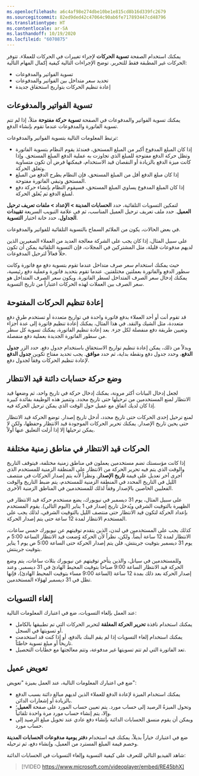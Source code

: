 ```yaml
---
ms.openlocfilehash: a6c4af98e274dbe10be1e815cd8b16d339fc2679
ms.sourcegitcommit: 82ed9ded42c47064c90ab6fe717893447cd48796
ms.translationtype: HT
ms.contentlocale: ar-SA
ms.lasthandoff: 10/19/2020
ms.locfileid: "6070875"
---
```


يمكنك استخدام الصفحة **تسوية الحركات** لإجراء تغييرات في الحركات للعملاء. تتوفر الحركات غير المطبقة فقط للتحرير. توضح الإجراءات التالية كيفية إكمال المهام التالية:

-   تسوية الفواتير والمدفوعات
-   تحديد سعر متداخل بين الفواتير والمدفوعات
-   إعادة تنظيم الحركات بتواريخ استحقاق جديدة

## <a name="settling-invoices-and-payments"></a>تسوية الفواتير والمدفوعات 

يمكنك تسوية الفواتير والمدفوعات في الصفحة **تسوية حركة مفتوحة** مثلاً، إذا لم تتم تسوية الفاتورة والمدفوعات عندما تقوم بإنشاء الدفع.

ترتبط المعلومات التالية بتسوية الفواتير والمدفوعات:

-   إذا كان المبلغ المدفوع أكبر من المبلغ المستحق، فعندئذ يقوم النظام بتسوية الفاتورة وتظل حركة الدفع مفتوحة للمبلغ الذي تجاوزت به عملية الدفع المبلغ المستحق. وإذا كانت ميزة الدفع بالزيادة أو النقصان قيد الاستخدام، فيمكنها فرض أن تكون متساوية وتغلق الحركة.
-   إذا كان مبلغ الدفع أقل من المبلغ المستحق، فإن النظام يطرح الدفع من المبلغ المستحق وتبقي الفاتورة مفتوحة.
-   إذا كان المبلغ المدفوع يساوي المبلغ المستحق، فسيقوم النظام بإنشاء حركة دفع لمبلغ الدفع ثم يُغلق الحركة.

لتمكين التسويات التلقائية، حدد **الحسابات المدينة > الإعداد > ملفات تعريف ترحيل العميل**. حدد ملف تعريف ترحيل العميل المناسب، ثم في علامة التبويب السريعة **تقييدات الجداول**، حدد خانة اختيار **التسوية**.

في بعض الحالات، يكون من الملائم السماح بالتسوية التلقائية للفواتير والمدفوعات.

على سبيل المثال، إذا كان يجب على الشركة معالجة العديد من العملاء الصغيرين الذين لديهم مدفوعات قليلة، مثل المشتركين في المجلات، فإن التسوية التلقائية يمكن أن تكون حلاً فعالاً لترحيل المدفوعات.

حيث يمكنك استخدام سعر صرف متداخل عندما تقوم بتسوية دفع مع فاتورة وكانت سطور الدفع والفاتورة بعملتين مختلفتين. عندما تقوم بتحديد فاتورة وعملية دفع رئيسية، يمكنك إدخال سعر الصرف المتداخل لسطر الفاتورة. ويكون سعر الصرف المتداخل هو سعر الصرف بين العملات لهذه الحركات اعتباراً من تاريخ التسوية.

## <a name="reorganizing-open-transactions"></a>إعادة تنظيم الحركات المفتوحة 

قد تقوم أنت أو أحد العملاء بدفع فاتورة واحدة في تواريخ متعددة أو تستخدم طرق دفع متعددة، مثل الشيك والنقد. في هذا المثال، يمكنك إعادة تنظيم فاتورة إلى عدة أجزاء وتعيين طريقة دفع منفصلة لكل جزء. بعد إعادة تنظيم الفاتورة، يمكنك تسوية كل سطر من سطور الفاتورة الجديدة بعملية دفع منفصلة.

وبدلاً من ذلك، يمكن إعادة تنظيم تواريخ الاستحقاق باستخدام جدول دفع. حدد الزر **جدول الدفع**، وحدد جدول دفع ونقطة بداية، ثم حدد **موافق**. يجب تحديد مفتاح تكوين **جدول الدفع** لإعادة تنظيم الحركات وفقاً لجدول دفع.

## <a name="placing-an-accounts-receivable-transaction-on-hold"></a>وضع حركة حسابات دائنة قيد الانتظار 

لجعل إدخال البيانات أكثر مرونة، يمكنك إدخال حركة في تاريخ واحد، ثم وضعها قيد الانتظار لمنع المستخدمين من ترحيلها حتى تاريخ محدد. وتتميز هذه الوظيفة بفائدة كبيرة إذا كان لديك اتفاق مع عميل حول الوقت الذي يمكن ترحيل الحركة فيه.

لمنع ترحيل إحدى الحركات حتى تاريخ محدد، أدخل تاريخ إصدار. توضع الحركة قيد الانتظار حتى يحين تاريخ الإصدار. يمكنك تحرير الحركات الموجودة قيد الانتظار وحفظها، ولكن لا يمكن ترحيلها إلا إذا أزلت التعليق عنها أولاً.

## <a name="on-hold-transactions-in-different-time-zones"></a>الحركات قيد الانتظار في مناطق زمنية مختلفة 

إذا كانت مؤسستك تضم مستخدمين يعملون في مناطق زمنية مختلفة، فيتوقف التاريخ والوقت الذي يتم فيه تحرير الحركة من الانتظار على المنطقة الزمنية للمستخدم الذي أجرى آخر تعديل على قيمة **تاريخ الإصدار**. ونظراً لأنه يتم إصدار الحركات في منتصف الليل في التاريخ المحدد في المنطقة الزمنية للمستخدم، يتم ضبط التاريخ والوقت الفعليين الخاصين بالإصدار وفقاً لذلك للمستخدمين في المناطق الزمنية الأخرى.

على سبيل المثال، يوم 31 ديسمبر في نيويورك، يضع مستخدم حركة قيد الانتظار في الظهيرة بالتوقيت الشرقي ويُدخل تاريخ إصدار في 1 يناير (اليوم التالي). يقوم المستخدم بإعداد الحركة لتكون قيد الانتظار حتى منتصف الليل بالتوقيت الشرقي، لذلك يجب على المستخدم الانتظار لمدة 12 ساعة حتى يتم إصدار الحركة.

كذلك يجب على المستخدمين في لندن، الذين يتقدم توقيتهم عن نيويورك خمس ساعات، الانتظار لمدة 12 ساعة أيضاً. ولكن، نظراً لأن الحركة وُضعت قيد الانتظار الساعة 5:00 م يوم 31 ديسمبر بتوقيت جرينتش، فلن يتم إصدار الحركة حتى الساعة 5:00 ص يوم 1 يناير بتوقيت جرينتش.

وللمستخدمين في سياتل، والذين يتأخر توقيتهم عن نيويورك بثلاث ساعات، يتم وضع الحركة قيد الانتظار الساعة 9:00 صباحاً بتوقيت المحيط الهادئ في 31 ديسمبر. وعند إصدار الحركة بعد ذلك بمدة 12 ساعة (الساعة 9:00 مساء بتوقيت المحيط الهادئ)، فإنها تظل في 31 ديسمبر لهؤلاء المستخدمين.

## <a name="undo-settlements"></a>إلغاء التسويات 

عند العمل بإلغاء التسويات، ضع في اعتبارك المعلومات التالية:

-   يمكنك استخدام نافذة **‏‏تحرير الحركة المغلقة** لتحرير الحركات التي تم تطبيقها بالكامل أو تسويتها في السجل.
-   يمكنك استخدام إلغاء التسويات إذا لم يقم البنك بالدفع، أو إذا كنت قد استخدمت تاريخاً أو مبلغ تسوية خاطئاً.
-   تعد الفاتورة التي لم تتم تسويتها غير مدفوعة، وتتم معالجتها مع خطابات التحصيل.

## <a name="reimburse-a-customer"></a>تعويض عميل 

ضع في اعتبارك المعلومات التالية، عند العمل بميزة "تعويض":

-   يمكنك استخدام الميزة لإعادة الدفع للعملاء الذين لديهم مبالغ دائنة بسبب الدفع بالزيادة أو إشعارات الدائن.
-   وتحول الميزةُ الرصيد إلى حساب مورد. يتم تعيين حساب المورد على صفحة **العميل**؛ وإلا، يتم إنشاء حساب مورد مرة واحدة تلقائياً.
-   ويمكن أن يقوم منسق الحسابات الدائنة بإنشاء دفع عادي عند تحويل مبلغ الرصيد إلى حساب مورد.

ضع في اعتبارك خياراً بديلاً، يمكنك فيه استخدام **دفتر يومية مدفوعات الحسابات المدينة** وخصم قيمة المبلغ المسترد من العميل، وإنشاء دفع، ثم ترحيله.

شاهد الفيديو التالي للتعرف على كيفية التسوية وإلغاء التسويات في الحسابات الدائنة:


 > [!VIDEO https://www.microsoft.com/videoplayer/embed/RE45bhX]

